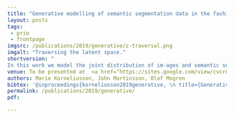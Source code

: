 ```yaml
---
title: "Generative modelling of semantic segmentation data in the fashion domain"
layout: posts
tags:
 - prio
 - frontpage
imgsrc: /publications/2019/generative/z-traversal.png
imgalt: "Traversing the latent space."
shortversion: "
In this work we model the joint distribution of im-ages and semantic segmentation maps, using generative adversarial networks (GANs). In particularwe propose a new network architecture that extendson the Style GAN architecture."
venue: To be presented at  <a href="https://sites.google.com/view/cvcreative/home">Second Workshop on Computer Vision for Fashion, Art and Design at ICCV 2019</a>.
authors: Marie Korneliusson, John Martinsson, Olof Mogren
bibtex: '@inproceedings{korneliusson2019generative, \n title={Generative modelling of semantic segmentation data in the fashion domain}, \n author={Marie Korneliusson and John Martinsson and Olof Mogren}, \n booktitle={Proceedings of Second Workshop on Computer Vision for Fashion, Art and Design at ICCV 2019}, \n year={2019}}'
permalink: /publications/2019/generative/
pdf: 

---
```


